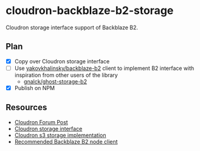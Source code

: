 # cloudron-backblaze-b2-storage

Cloudron storage interface support of Backblaze B2.

## Plan

-   [x] Copy over Cloudron storage interface
-   [ ] Use [yakovkhalinsky/backblaze-b2](https://github.com/yakovkhalinsky/backblaze-b2) client to implement B2 interface with inspiration from other users of the library
    -   [gnalck/ghost-storage-b2](https://github.com/gnalck/ghost-storage-b2/blob/master/index.js)
-   [x] Publish on NPM

## Resources

-   [Cloudron Forum Post](https://forum.cloudron.io/topic/1886/is-it-possible-to-implement-custom-backup-providers/8)
-   [Cloudron storage interface](https://git.cloudron.io/cloudron/box/blob/master/src/storage/interface.js)
-   [Cloudron s3 storage implementation](https://git.cloudron.io/cloudron/box/blob/master/src/storage/s3.js)
-   [Recommended Backblaze B2 node client](https://github.com/yakovkhalinsky/backblaze-b2)
